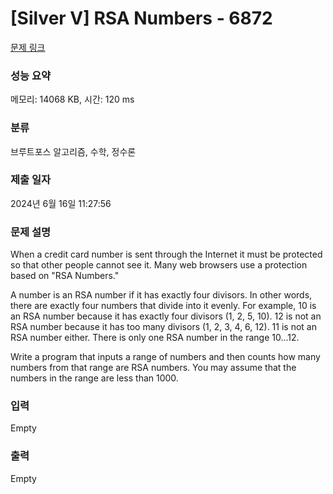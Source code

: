 # [Silver V] RSA Numbers - 6872 

[문제 링크](https://www.acmicpc.net/problem/6872) 

### 성능 요약

메모리: 14068 KB, 시간: 120 ms

### 분류

브루트포스 알고리즘, 수학, 정수론

### 제출 일자

2024년 6월 16일 11:27:56

### 문제 설명

<p>When a credit card number is sent through the Internet it must be protected so that other people cannot see it. Many web browsers use a protection based on "RSA Numbers."</p>

<p>A number is an RSA number if it has exactly four divisors. In other words, there are exactly four numbers that divide into it evenly. For example, 10 is an RSA number because it has exactly four divisors (1, 2, 5, 10). 12 is not an RSA number because it has too many divisors (1, 2, 3, 4, 6, 12). 11 is not an RSA number either. There is only one RSA number in the range 10...12.</p>

<p>Write a program that inputs a range of numbers and then counts how many numbers from that range are RSA numbers. You may assume that the numbers in the range are less than 1000.</p>

### 입력 

 Empty

### 출력 

 Empty

